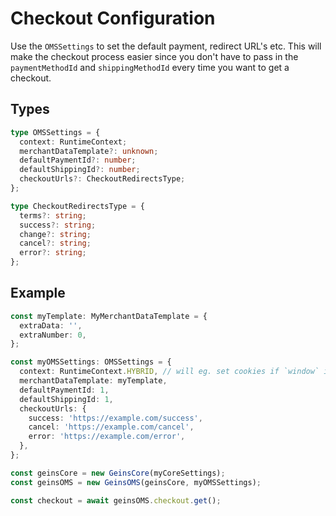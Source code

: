 # Checkout Configuration

Use the `OMSSettings` to set the default payment, redirect URL's etc. This will make the checkout process easier since you don't have to pass in the `paymentMethodId` and `shippingMethodId` every time you want to get a checkout.

## Types

```typescript
type OMSSettings = {
  context: RuntimeContext;
  merchantDataTemplate?: unknown;
  defaultPaymentId?: number;
  defaultShippingId?: number;
  checkoutUrls?: CheckoutRedirectsType;
};

type CheckoutRedirectsType = {
  terms?: string;
  success?: string;
  change?: string;
  cancel?: string;
  error?: string;
};
```

## Example

```typescript
const myTemplate: MyMerchantDataTemplate = {
  extraData: '',
  extraNumber: 0,
};

const myOMSSettings: OMSSettings = {
  context: RuntimeContext.HYBRID, // will eg. set cookies if `window` is available
  merchantDataTemplate: myTemplate,
  defaultPaymentId: 1,
  defaultShippingId: 1,
  checkoutUrls: {
    success: 'https://example.com/success',
    cancel: 'https://example.com/cancel',
    error: 'https://example.com/error',
  },
};

const geinsCore = new GeinsCore(myCoreSettings);
const geinsOMS = new GeinsOMS(geinsCore, myOMSSettings);

const checkout = await geinsOMS.checkout.get();
```
